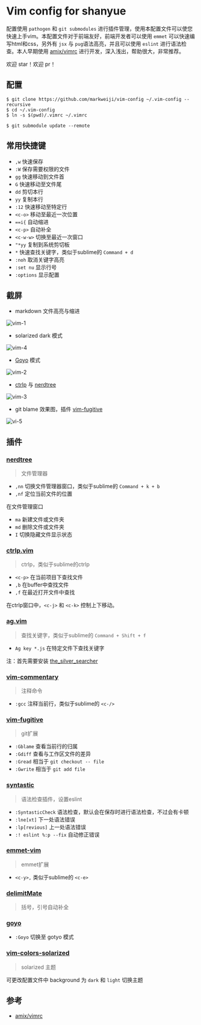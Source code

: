 # Vim config for shanyue

配置使用 `pathogen` 和 `git submodules` 进行插件管理，使用本配置文件可以使您快速上手vim。本配置文件对于前端友好，前端开发者可以使用 `emmet` 可以快速编写html和css，另外有 `jsx` 与 `pug`语法高亮，并且可以使用 `eslint` 进行语法检查。本人早期使用 [amix/vimrc](https://github.com/amix/vimrc) 进行开发，深入浅出，帮助很大，非常推荐。

欢迎 star！欢迎 pr！

## 配置

```
$ git clone https://github.com/markweiji/vim-config ~/.vim-config --recursive
$ cd ~/.vim-config
$ ln -s $(pwd)/.vimrc ~/.vimrc

$ git submodule update --remote
```

## 常用快捷键

+ `,w` 快速保存
+ `:W` 保存需要权限的文件
+ `gg` 快速移动到文件首
+ `G` 快速移动至文件尾
+ `dd` 剪切本行
+ `yy` 复制本行
+ `:12` 快速移动至特定行
+ `<c-o>` 移动至最近一次位置
+ `==i{` 自动缩进
+ `<c-p>` 自动补全
+ `<c-w-w>` 切换至最近一次窗口
+ `"*yy` 复制到系统剪切板
+ `*` 快速查找关键字，类似于sublime的 `Command + d`
+ `:noh` 取消关键字高亮
+ `:set nu` 显示行号
+ `:options` 显示配置

## 截屏
+ markdown 文件高亮与缩进

![vim-1](https://raw.githubusercontent.com/shfshanyue/vim-config/master/screenshots/vim-1.png)

+ solarized dark 模式

![vim-4](https://raw.githubusercontent.com/shfshanyue/vim-config/master/screenshots/vim-4.png)

+ [Goyo](https://github.com/junegunn/goyo.vim) 模式

![vim-2](https://raw.githubusercontent.com/shfshanyue/vim-config/master/screenshots/vim-2.png)

+ [ctrlp](https://github.com/kien/ctrlp.vim) 与 [nerdtree](https://github.com/scrooloose/nerdtree)

![vim-3](https://raw.githubusercontent.com/shfshanyue/vim-config/master/screenshots/vim-3.png)

+ git blame 效果图，插件 [vim-fugitive](https://github.com/tpope/vim-fugitive)

![vi-5](https://raw.githubusercontent.com/shfshanyue/vim-config/master/screenshots/vim-5.png)

## 插件

### [nerdtree](https://github.com/scrooloose/nerdtree)
> 文件管理器

+ `,nn` 切换文件管理器窗口，类似于sublime的 `Command + k + b`
+ `,nf` 定位当前文件的位置

在文件管理窗口

+ `ma` 新建文件或文件夹
+ `md` 删除文件或文件夹
+ `I` 切换隐藏文件显示状态

### [ctrlp.vim](https://github.com/kien/ctrlp.vim)
> ctrlp，类似于sublime的ctrlp

+ `<c-p>` 在当前项目下查找文件
+ `,b` 在buffer中查找文件
+ `,f` 在最近打开文件中查找

在ctrlp窗口中，`<c-j>` 和 `<c-k>` 控制上下移动。

### [ag.vim](https://github.com/rking/ag.vim)
> 查找关键字，类似于sublime的 `Command + Shift + f`

+ `Ag key *.js` 在特定文件下查找关键字

注：首先需要安装 [the_silver_searcher](https://github.com/ggreer/the_silver_searcher)

### [vim-commentary](https://github.com/tpope/vim-commentary)
> 注释命令

+ `:gcc` 注释当前行，类似于sublime的 `<c-/>`

### [vim-fugitive](https://github.com/tpope/vim-fugitive)
> git扩展

+ `:Gblame` 查看当前行的归属
+ `:Gdiff` 查看与工作区文件的差异
+ `:Gread` 相当于 `git checkout -- file`
+ `:Gwrite` 相当于 `git add file`

### [syntastic](https://github.com/vim-syntastic/syntastic)
> 语法检查插件，设置eslint

+ `:SyntasticCheck` 语法检查，默认会在保存时进行语法检查，不过会有卡顿
+ `:lne[xt]` 下一处语法错误
+ `:lp[revious]` 上一处语法错误
+ `:! eslint %:p --fix` 自动修正错误

### [emmet-vim](https://github.com/mattn/emmet-vim)
> emmet扩展

+ `<c-y>,` 类似于sublime的 `<c-e>`

### [delimitMate](https://github.com/Raimondi/delimitMate)
> 括号，引号自动补全

### [goyo](https://github.com/junegunn/goyo.vim)

+ `:Goyo` 切换至 gotyo 模式

### [vim-colors-solarized](https://github.com/altercation/vim-colors-solarized)
> solarized 主题

可更改配置文件中 background 为 `dark` 和 `light` 切换主题

## 参考

+ [amix/vimrc](https://github.com/amix/vimrc)
